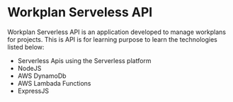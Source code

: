 # Workplan Serveless API

Workplan Serverless API is an application developed to manage workplans for projects. This is API is for learning purpose to learn the technologies listed below:
- Serverless Apis using the Serverless platform
- NodeJS
- AWS DynamoDb
- AWS Lambada Functions
- ExpressJS

